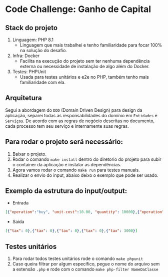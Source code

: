 # Code Challenge: Ganho de Capital
## Stack do projeto
1. Linguagem: PHP 8.1 
   * Linguagem que mais trabalhei e tenho familiaridade para focar 100% na solução do desafio.
2. Infra: Docker
   * Facilita na execução do projeto sem ter nenhuma dependência externa ou necessidade de instalação de algo além do Docker.
3. Testes: PHPUnit
   * Usada para testes unitários e e2e no PHP, também tenho mais familiaridade com ela.
   
## Arquitetura
Segui a abordagem do `DDD` (Domain Driven Design) para design da aplicação, separei todas as responsabilidades do domínio em `Entidades` e `Serviços`.
De acordo com as regras de negócio descritas no documento, cada processo tem seu serviço e internamente suas regras.

## Para rodar o projeto será necessário:

1. Baixar o projeto.
2. Rodar o comando `make install` dentro do diretorio do projeto para subir o container da aplicação e instalar as dependências.
3. Agora vamos rodar o comando `make run` para testes manuais. 
4. Realizar o envio do input, abaixo deixo o exemplo que pode ser usado.

## Exemplo da estrutura do input/output:
* Entrada
``` json
[{"operation":"buy", "unit-cost":10.00, "quantity": 10000},{"operation":"sell", "unit-cost":2.00, "quantity": 5000},{"operation":"sell", "unit-cost":20.00, "quantity": 2000},{"operation":"sell", "unit-cost":20.00, "quantity": 2000},{"operation":"sell", "unit-cost":25.00, "quantity": 1000}]
```
* Saída
``` json
[{"tax": 0},{"tax": 0},{"tax": 0},{"tax": 0},{"tax": 3000}]
```

## Testes unitários
1. Para rodar todos testes unitários rode o comando `make phpunit`
2. Caso queira filtrar por algum específico, pegue o nome do arquivo sem a extensão `.php` e rode com o comando `make php-filter NomeDaClasse`